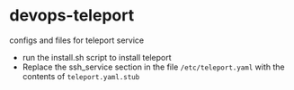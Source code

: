 # devops-teleport
configs and files for teleport service


* run the install.sh script to install teleport
* Replace the ssh_service section in the file `/etc/teleport.yaml` with the contents of `teleport.yaml.stub`
